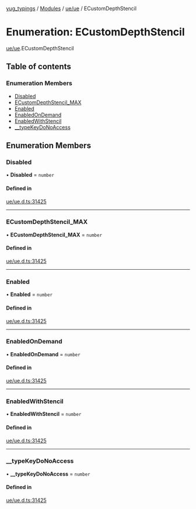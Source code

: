 [yug_typings](../README.md) / [Modules](../modules.md) / [ue/ue](../modules/ue_ue.md) / ECustomDepthStencil

# Enumeration: ECustomDepthStencil

[ue/ue](../modules/ue_ue.md).ECustomDepthStencil

## Table of contents

### Enumeration Members

- [Disabled](ue_ue.ECustomDepthStencil.md#disabled)
- [ECustomDepthStencil\_MAX](ue_ue.ECustomDepthStencil.md#ecustomdepthstencil_max)
- [Enabled](ue_ue.ECustomDepthStencil.md#enabled)
- [EnabledOnDemand](ue_ue.ECustomDepthStencil.md#enabledondemand)
- [EnabledWithStencil](ue_ue.ECustomDepthStencil.md#enabledwithstencil)
- [\_\_typeKeyDoNoAccess](ue_ue.ECustomDepthStencil.md#__typekeydonoaccess)

## Enumeration Members

### Disabled

• **Disabled** = `number`

#### Defined in

[ue/ue.d.ts:31425](https://github.com/YugMetaverse/yug_typings/blob/b7d9b19/ue/ue.d.ts#L31425)

___

### ECustomDepthStencil\_MAX

• **ECustomDepthStencil\_MAX** = `number`

#### Defined in

[ue/ue.d.ts:31425](https://github.com/YugMetaverse/yug_typings/blob/b7d9b19/ue/ue.d.ts#L31425)

___

### Enabled

• **Enabled** = `number`

#### Defined in

[ue/ue.d.ts:31425](https://github.com/YugMetaverse/yug_typings/blob/b7d9b19/ue/ue.d.ts#L31425)

___

### EnabledOnDemand

• **EnabledOnDemand** = `number`

#### Defined in

[ue/ue.d.ts:31425](https://github.com/YugMetaverse/yug_typings/blob/b7d9b19/ue/ue.d.ts#L31425)

___

### EnabledWithStencil

• **EnabledWithStencil** = `number`

#### Defined in

[ue/ue.d.ts:31425](https://github.com/YugMetaverse/yug_typings/blob/b7d9b19/ue/ue.d.ts#L31425)

___

### \_\_typeKeyDoNoAccess

• **\_\_typeKeyDoNoAccess** = `number`

#### Defined in

[ue/ue.d.ts:31425](https://github.com/YugMetaverse/yug_typings/blob/b7d9b19/ue/ue.d.ts#L31425)
